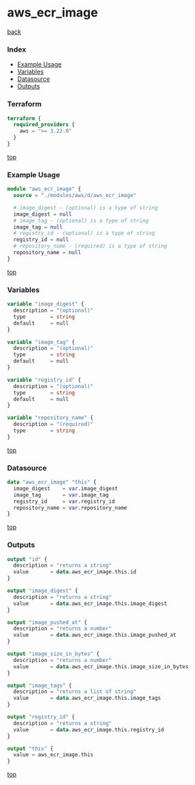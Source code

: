# aws_ecr_image

[back](../aws.md)

### Index

- [Example Usage](#example-usage)
- [Variables](#variables)
- [Datasource](#datasource)
- [Outputs](#outputs)

### Terraform

```terraform
terraform {
  required_providers {
    aws = ">= 3.22.0"
  }
}
```

[top](#index)

### Example Usage

```terraform
module "aws_ecr_image" {
  source = "./modules/aws/d/aws_ecr_image"

  # image_digest - (optional) is a type of string
  image_digest = null
  # image_tag - (optional) is a type of string
  image_tag = null
  # registry_id - (optional) is a type of string
  registry_id = null
  # repository_name - (required) is a type of string
  repository_name = null
}
```

[top](#index)

### Variables

```terraform
variable "image_digest" {
  description = "(optional)"
  type        = string
  default     = null
}

variable "image_tag" {
  description = "(optional)"
  type        = string
  default     = null
}

variable "registry_id" {
  description = "(optional)"
  type        = string
  default     = null
}

variable "repository_name" {
  description = "(required)"
  type        = string
}
```

[top](#index)

### Datasource

```terraform
data "aws_ecr_image" "this" {
  image_digest    = var.image_digest
  image_tag       = var.image_tag
  registry_id     = var.registry_id
  repository_name = var.repository_name
}
```

[top](#index)

### Outputs

```terraform
output "id" {
  description = "returns a string"
  value       = data.aws_ecr_image.this.id
}

output "image_digest" {
  description = "returns a string"
  value       = data.aws_ecr_image.this.image_digest
}

output "image_pushed_at" {
  description = "returns a number"
  value       = data.aws_ecr_image.this.image_pushed_at
}

output "image_size_in_bytes" {
  description = "returns a number"
  value       = data.aws_ecr_image.this.image_size_in_bytes
}

output "image_tags" {
  description = "returns a list of string"
  value       = data.aws_ecr_image.this.image_tags
}

output "registry_id" {
  description = "returns a string"
  value       = data.aws_ecr_image.this.registry_id
}

output "this" {
  value = aws_ecr_image.this
}
```

[top](#index)